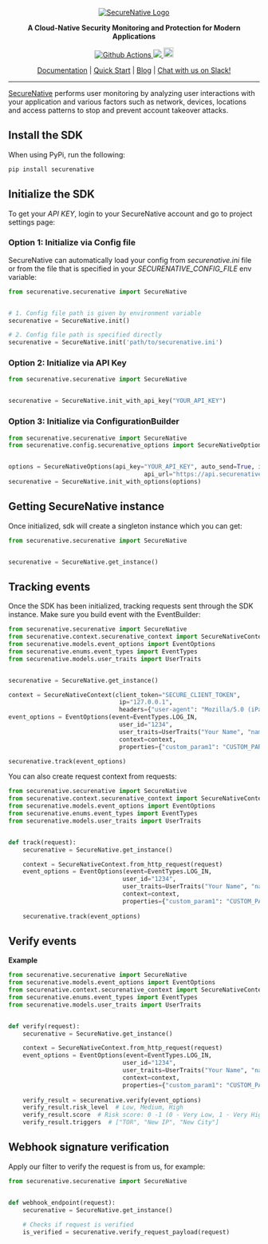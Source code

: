 <p align="center">
  <a href="https://www.securenative.com"><img src="https://user-images.githubusercontent.com/45174009/77826512-f023ed80-7120-11ea-80e0-58aacde0a84e.png" alt="SecureNative Logo"/></a>
</p>

<p align="center">
  <b>A Cloud-Native Security Monitoring and Protection for Modern Applications</b>
</p>
<p align="center">
  <a href="https://github.com/securenative/securenative-python">
    <img alt="Github Actions" src="https://github.com/securenative/securenative-python/workflows/CI/badge.svg">
  </a>
  <a href="https://codecov.io/gh/securenative/securenative-python">
    <img src="https://codecov.io/gh/securenative/securenative-python/branch/master/graph/badge.svg" />
  </a>
  <a href="https://pypi.org/project/securenative/">
    <img src="https://img.shields.io/pypi/pyversions/securenative" alt="python version" height="20">
  </a>
</p>
<p align="center">
  <a href="https://docs.securenative.com">Documentation</a> |
  <a href="https://docs.securenative.com/quick-start">Quick Start</a> |
  <a href="https://blog.securenative.com">Blog</a> |
  <a href="">Chat with us on Slack!</a>
</p>
<hr/>


[SecureNative](https://www.securenative.com/) performs user monitoring by analyzing user interactions with your application and various factors such as network, devices, locations and access patterns to stop and prevent account takeover attacks.


## Install the SDK

When using PyPi, run the following:
```bash
pip install securenative
```

## Initialize the SDK

To get your *API KEY*, login to your SecureNative account and go to project settings page:

### Option 1: Initialize via Config file
SecureNative can automatically load your config from *securenative.ini* file or from the file that is specified in your *SECURENATIVE_CONFIG_FILE* env variable:

```python
from securenative.securenative import SecureNative


# 1. Config file path is given by environment variable 
securenative = SecureNative.init()

# 2. Config file path is specified directly
securenative = SecureNative.init('path/to/securenative.ini')
```
### Option 2: Initialize via API Key

```python
from securenative.securenative import SecureNative


securenative = SecureNative.init_with_api_key("YOUR_API_KEY")
```

### Option 3: Initialize via ConfigurationBuilder
```python
from securenative.securenative import SecureNative
from securenative.config.securenative_options import SecureNativeOptions


options = SecureNativeOptions(api_key="YOUR_API_KEY", auto_send=True, interval=10,
                                      api_url="https://api.securenative-stg.com/collector/api/v1")
securenative = SecureNative.init_with_options(options)
```

## Getting SecureNative instance
Once initialized, sdk will create a singleton instance which you can get: 
```python
from securenative.securenative import SecureNative


securenative = SecureNative.get_instance()
```

## Tracking events

Once the SDK has been initialized, tracking requests sent through the SDK
instance. Make sure you build event with the EventBuilder:

 ```python
from securenative.securenative import SecureNative
from securenative.context.securenative_context import SecureNativeContext
from securenative.models.event_options import EventOptions
from securenative.enums.event_types import EventTypes
from securenative.models.user_traits import UserTraits


securenative = SecureNative.get_instance()

context = SecureNativeContext(client_token="SECURE_CLIENT_TOKEN",
                                ip="127.0.0.1", 
                                headers={"user-agent": "Mozilla/5.0 (iPad; U; CPU OS 3_2_1 like Mac OS X; en-us) AppleWebKit/531.21.10 (KHTML, like Gecko) Mobile/7B405"})
event_options = EventOptions(event=EventTypes.LOG_IN,
                                user_id="1234",
                                user_traits=UserTraits("Your Name", "name@gmail.com", "+1234567890"),
                                context=context,
                                properties={"custom_param1": "CUSTOM_PARAM_VALUE", "custom_param2": True, "custom_param3": 3})

securenative.track(event_options)
 ```

You can also create request context from requests:

```python
from securenative.securenative import SecureNative
from securenative.context.securenative_context import SecureNativeContext
from securenative.models.event_options import EventOptions
from securenative.enums.event_types import EventTypes
from securenative.models.user_traits import UserTraits


def track(request):
    securenative = SecureNative.get_instance()

    context = SecureNativeContext.from_http_request(request)
    event_options = EventOptions(event=EventTypes.LOG_IN,
                                user_id="1234",
                                user_traits=UserTraits("Your Name", "name@gmail.com", "+1234567890"),
                                context=context,
                                properties={"custom_param1": "CUSTOM_PARAM_VALUE", "custom_param2": True, "custom_param3": 3})
    
    securenative.track(event_options)
```

## Verify events

**Example**

```python
from securenative.securenative import SecureNative
from securenative.models.event_options import EventOptions
from securenative.context.securenative_context import SecureNativeContext
from securenative.enums.event_types import EventTypes
from securenative.models.user_traits import UserTraits


def verify(request):
    securenative = SecureNative.get_instance()

    context = SecureNativeContext.from_http_request(request)
    event_options = EventOptions(event=EventTypes.LOG_IN,
                                user_id="1234",
                                user_traits=UserTraits("Your Name", "name@gmail.com", "+1234567890"),
                                context=context,
                                properties={"custom_param1": "CUSTOM_PARAM_VALUE", "custom_param2": True, "custom_param3": 3})
    
    verify_result = securenative.verify(event_options)
    verify_result.risk_level  # Low, Medium, High
    verify_result.score  # Risk score: 0 -1 (0 - Very Low, 1 - Very High)
    verify_result.triggers  # ["TOR", "New IP", "New City"]
```

## Webhook signature verification

Apply our filter to verify the request is from us, for example:

```python
from securenative.securenative import SecureNative


def webhook_endpoint(request):
    securenative = SecureNative.get_instance()
    
    # Checks if request is verified
    is_verified = securenative.verify_request_payload(request)
 ```
    
